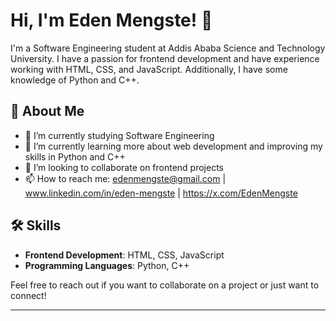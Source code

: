 
# Hi, I'm Eden Mengste! 👋

I'm a Software Engineering student at Addis Ababa Science and Technology University. I have a passion for frontend development and have experience working with HTML, CSS, and JavaScript. Additionally, I have some knowledge of Python and C++.

## 🌟 About Me

- 🔭 I’m currently studying Software Engineering
- 🌱 I’m currently learning more about web development and improving my skills in Python and C++
- 👯 I’m looking to collaborate on frontend projects
- 📫 How to reach me: edenmengste@gmail.com | www.linkedin.com/in/eden-mengste | https://x.com/EdenMengste

## 🛠️ Skills

- **Frontend Development**: HTML, CSS, JavaScript
- **Programming Languages**: Python, C++

Feel free to reach out if you want to collaborate on a project or just want to connect!

---


<!---
edenmengste/edenmengste is a ✨ special ✨ repository because its `README.md` (this file) appears on your GitHub profile.
You can click the Preview link to take a look at your changes.
--->

